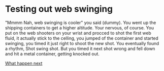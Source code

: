# Testing out web swinging

"Mmmm Nah, web swinging is cooler" you said (dummy). You went up the shipping containers to get a higher altitude. Your nervous, of course. You put on the web shooters on your wrist and procced to shot the first web fluid, it actually stick to the celling, you jumped of the container and started swinging, you timed it just right to shoot the new shot. You eventually found a rhythm, Shot swing shot. But you timed it next shot wrong and fell down and hit a metal container, getting knocked out.


[What happen next](first_ever_robbery.md)
